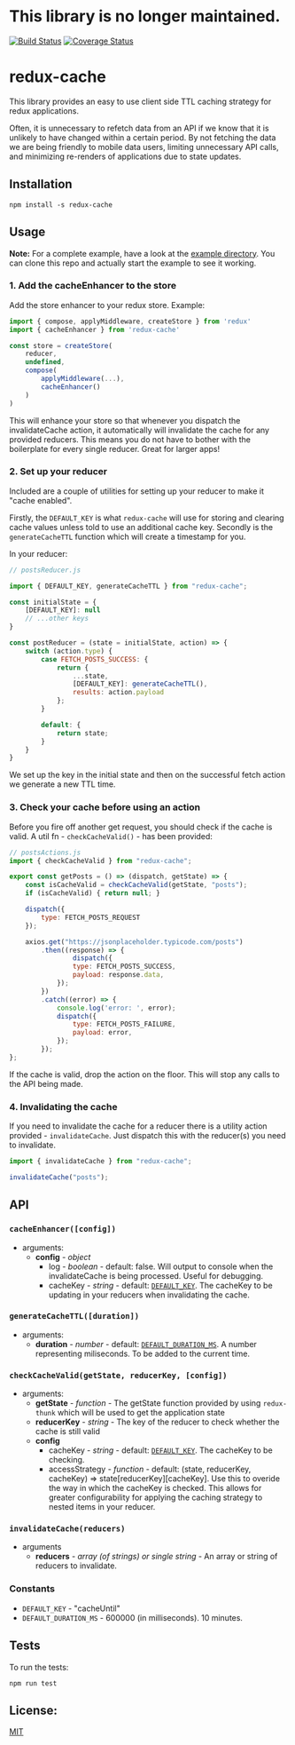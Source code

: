 This library is no longer maintained.
===


[![Build Status](https://travis-ci.org/JumboInteractiveLimited/redux-cache.svg?branch=master)](https://travis-ci.org/JumboInteractiveLimited/redux-cache) [![Coverage Status](https://coveralls.io/repos/github/JumboInteractiveLimited/redux-cache/badge.svg?branch=master)](https://coveralls.io/github/JumboInteractiveLimited/redux-cache?branch=master)
# redux-cache
This library provides an easy to use client side TTL caching strategy for redux applications.

Often, it is unnecessary to refetch data from an API if we know that it is unlikely to have changed within a certain period. By not fetching the data we are being friendly to mobile data users, limiting unnecessary API calls, and minimizing re-renders of applications due to state updates.

## Installation
`npm install -s redux-cache`

## Usage
**Note:** For a complete example, have a look at the [example directory](example). You can clone this repo and actually start the example to see it working.

### 1. Add the cacheEnhancer to the store
Add the store enhancer to your redux store. Example:

```javascript
import { compose, applyMiddleware, createStore } from 'redux'
import { cacheEnhancer } from 'redux-cache'

const store = createStore(
	reducer,
	undefined,
	compose(
		applyMiddleware(...),
		cacheEnhancer()
	)
)
```

This will enhance your store so that whenever you dispatch the invalidateCache action, it automatically will invalidate the cache for any provided reducers. This means you do not have to bother with the boilerplate for every single reducer. Great for larger apps!

### 2. Set up your reducer
Included are a couple of utilities for setting up your reducer to make it "cache enabled".

Firstly, the `DEFAULT_KEY` is what `redux-cache` will use for storing and clearing cache values unless told to use an additional cache key. Secondly is the `generateCacheTTL` function which will create a timestamp for you.

In your reducer:
```javascript
// postsReducer.js

import { DEFAULT_KEY, generateCacheTTL } from "redux-cache";

const initialState = {
	[DEFAULT_KEY]: null
	// ...other keys
}

const postReducer = (state = initialState, action) => {
	switch (action.type) {
		case FETCH_POSTS_SUCCESS: {
			return {
				...state,
				[DEFAULT_KEY]: generateCacheTTL(),
				results: action.payload
			};
		}

		default: {
			return state;
		}
	}
}
```

We set up the key in the initial state and then on the successful fetch action we generate a new TTL time.

### 3. Check your cache before using an action
Before you fire off another get request, you should check if the cache is valid. A util fn - `checkCacheValid()` - has been provided:

```javascript
// postsActions.js
import { checkCacheValid } from "redux-cache";

export const getPosts = () => (dispatch, getState) => {
	const isCacheValid = checkCacheValid(getState, "posts");
	if (isCacheValid) { return null; }

	dispatch({
		type: FETCH_POSTS_REQUEST
	});

	axios.get("https://jsonplaceholder.typicode.com/posts")
		.then((response) => {
				dispatch({
				type: FETCH_POSTS_SUCCESS,
				payload: response.data,
			});
		})
		.catch((error) => {
			console.log('error: ', error);
			dispatch({
				type: FETCH_POSTS_FAILURE,
				payload: error,
			});
		});
};
```

If the cache is valid, drop the action on the floor. This will stop any calls to the API being made.

### 4. Invalidating the cache
If you need to invalidate the cache for a reducer there is a utility action provided - `invalidateCache`. Just dispatch this with the reducer(s) you need to invalidate.

```javascript
import { invalidateCache } from "redux-cache";

invalidateCache("posts");
```

## API
### `cacheEnhancer([config])`
* arguments:
  * **config** - *object*
    * log - *boolean* - default: false. Will output to console when the invalidateCache is being processed. Useful for debugging.
	* cacheKey - *string* - default: [`DEFAULT_KEY`](#constants). The cacheKey to be updating in your reducers when invalidating the cache.

### `generateCacheTTL([duration])`
* arguments: 
  * **duration** - *number* - default: [`DEFAULT_DURATION_MS`](#constants). A number representing miliseconds. To be added to the current time.

### `checkCacheValid(getState, reducerKey, [config])`
* arguments:
  * **getState** - *function* - The getState function provided by using `redux-thunk` which will be used to get the application state
  * **reducerKey** - *string* - The key of the reducer to check whether the cache is still valid
  * **config**
  	* cacheKey - *string* - default: [`DEFAULT_KEY`](#constants). The cacheKey to be checking.
	* accessStrategy - *function* - default: (state, reducerKey, cacheKey) => state[reducerKey][cacheKey]. Use this to overide the way in which the cacheKey is checked. This allows for greater configurability for applying the caching strategy to nested items in your reducer.

### `invalidateCache(reducers)`
* arguments
  * **reducers** - *array (of strings) or single string* - An array or string of reducers to invalidate.

### Constants
* `DEFAULT_KEY` - "cacheUntil"
* `DEFAULT_DURATION_MS` - 600000 (in milliseconds). 10 minutes.

## Tests
To run the tests:

`npm run test`

## License:
[MIT](LICENSE)
